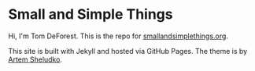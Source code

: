 # Small and Simple Things

Hi, I'm Tom DeForest. This is the repo for [smallandsimplethings.org](https://www.smallandsimplethings.org).

This site is built with Jekyll and hosted via GitHub Pages. The theme is by 
[Artem Sheludko](https://jekyllthemes.io/developers/artem-sheludko).